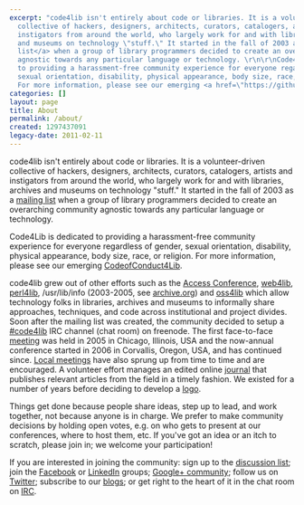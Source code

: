 ```yaml
---
excerpt: "code4lib isn't entirely about code or libraries. It is a volunteer-driven
  collective of hackers, designers, architects, curators, catalogers, artists and
  instigators from around the world, who largely work for and with libraries, archives
  and museums on technology \"stuff.\" It started in the fall of 2003 as a <a href=\"https://listserv.nd.edu/cgi-bin/wa?A0=CODE4LIB\">mailing
  list</a> when a group of library programmers decided to create an overarching community
  agnostic towards any particular language or technology. \r\n\r\nCode4Lib is dedicated
  to providing a harassment-free community experience for everyone regardless of gender,
  sexual orientation, disability, physical appearance, body size, race, or religion.
  For more information, please see our emerging <a href=\"https://github.com/code4lib/antiharassment-policy/blob/master/code_of_conduct.md\">CodeofConduct4Lib</a>.\r\n\r\n"
categories: []
layout: page
title: About
permalink: /about/
created: 1297437091
legacy-date: 2011-02-11
---
```

code4lib isn't entirely about code or libraries. It is a volunteer-driven collective of hackers, designers, architects, curators, catalogers, artists and instigators from around the world, who largely work for and with libraries, archives and museums on technology "stuff." It started in the fall of 2003 as a <a href="https://lists.clir.org/cgi-bin/wa?A0=CODE4LIB">mailing list</a> when a group of library programmers decided to create an overarching community agnostic towards any particular language or technology. 

Code4Lib is dedicated to providing a harassment-free community experience for everyone regardless of gender, sexual orientation, disability, physical appearance, body size, race, or religion. For more information, please see our emerging <a href="https://github.com/code4lib/antiharassment-policy/blob/master/code_of_conduct.md">CodeofConduct4Lib</a>.

code4lib grew out of other efforts such as the <a href="http://etig.wordpress.com/access/">Access Conference</a>, <a href="http://lists.webjunction.org/web4lib/">web4lib</a>, <a href="http://perl4lib.perl.org/">perl4lib</a>, /usr/lib/info (2003-2005, see <a href="http://web.archive.org/web/20050525004058/http://usrlib.info/">archive.org</a>) and <a href="http://oss4lib.org/">oss4lib</a> which allow technology folks in libraries, archives and museums to informally share approaches, techniques, and code across institutional and project divides. Soon after the mailing list was created, the community decided to setup a <a href="http://code4lib.org/irc">#code4lib</a> IRC channel (chat room) on freenode. The first face-to-face <a href="http://code4lib.org/conference">meeting</a> was held in 2005 in Chicago, Illinois, USA and the now-annual conference started in 2006 in Corvallis, Oregon, USA, and has continued since. <a href="http://code4lib.org/local">Local meetings</a> have also sprung up from time to time and are encouraged.  A volunteer effort manages an edited online <a href="http://journal.code4lib.org">journal</a> that publishes relevant articles from the field in a timely fashion. We existed for a number of years before deciding to develop a <a href="/logo/">logo</a>.

Things get done because people share ideas, step up to lead, and work together, not because anyone is in charge. We prefer to make community decisions by holding open votes, e.g. on who gets to present at our conferences, where to host them, etc. If you've got an idea or an itch to scratch, please join in; we welcome your participation!

If you are interested in joining the community: sign up to the <a href="https://lists.clir.org/cgi-bin/wa?A0=CODE4LIB">discussion list</a>; join the <a href="https://www.facebook.com/group.php?gid=2239622626">Facebook</a> or <a href="http://www.linkedin.com/groups?gid=134499">LinkedIn</a> groups; <a href="https://plus.google.com/u/0/communities/114587042187424680647">Google+ community</a>; follow us on <a href="http://twitter.com/code4lib">Twitter</a>; subscribe to our <a href="http://planet.code4lib.org/">blogs</a>; or get right to the heart of it in the chat room on <a href="http://code4lib.org/irc">IRC</a>. 
